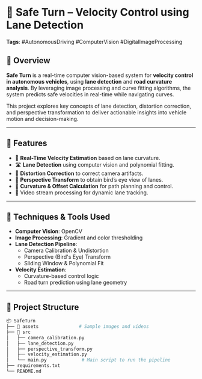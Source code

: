 # 🚗 Safe Turn – Velocity Control using Lane Detection

**Tags**: #AutonomousDriving #ComputerVision #DigitalImageProcessing

## 🧠 Overview

**Safe Turn** is a real-time computer vision-based system for **velocity control in autonomous vehicles**, using **lane detection** and **road curvature analysis**. By leveraging image processing and curve fitting algorithms, the system predicts safe velocities in real-time while navigating curves.

This project explores key concepts of lane detection, distortion correction, and perspective transformation to deliver actionable insights into vehicle motion and decision-making.

---

## 🎯 Features

- 🚦 **Real-Time Velocity Estimation** based on lane curvature.
- 🛣️ **Lane Detection** using computer vision and polynomial fitting.
- 🔄 **Distortion Correction** to correct camera artifacts.
- 🔁 **Perspective Transform** to obtain bird’s eye view of lanes.
- 📐 **Curvature & Offset Calculation** for path planning and control.
- 🎥 Video stream processing for dynamic lane tracking.

---

## 🧰 Techniques & Tools Used

- **Computer Vision**: OpenCV
- **Image Processing**: Gradient and color thresholding
- **Lane Detection Pipeline**:
  - Camera Calibration & Undistortion
  - Perspective (Bird's Eye) Transform
  - Sliding Window & Polynomial Fit
- **Velocity Estimation**:
  - Curvature-based control logic
  - Road turn prediction using lane geometry

---

## 📁 Project Structure

```bash
📦 SafeTurn
├── 📂 assets               # Sample images and videos
├── 📂 src
│   ├── camera_calibration.py
│   ├── lane_detection.py
│   ├── perspective_transform.py
│   ├── velocity_estimation.py
│   └── main.py             # Main script to run the pipeline
├── requirements.txt
└── README.md
